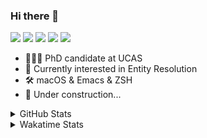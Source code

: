 ### Hi there 👋

[![](https://img.shields.io/badge/-Email-325180?logo=maildotru&logoColor=white&style=flat-square)](mailto:wang@tianshu.me)
[![](https://img.shields.io/badge/-GitHub-black?logo=GitHub&style=flat-square)](https://github.com/tshu-w)
[![](https://img.shields.io/badge/-Telegram-26a5e4?labelColor=fafafa&logo=telegram&style=flat-square)](https://t.me/tshu_w) 
[![](https://img.shields.io/badge/-Twitter-1da1f2?logo=Twitter&logoColor=white&style=flat-square)](https://twitter.com/tshu_w)
[![](https://komarev.com/ghpvc/?username=tshu-w&color=blueviolet&style=flat-square)]()



- 🧑🏻‍🎓 PhD candidate at UCAS
- 🔭 Currently interested in Entity Resolution
- 🛠 macOS & Emacs & ZSH
- 🚧 Under construction...

<details>

<summary>GitHub Stats</summary>

![Tianshu's GitHub stats](https://github-readme-stats.vercel.app/api?username=tshu-w&show_icons=true&theme=buefy&count_private=true)
  
</details>


<details>
  <summary>Wakatime Stats</summary>

  Currently, files accessed by tramp cannot be tracked by wakatime, see https://github.com/wakatime/wakatime-mode/issues/27
  <br>
  
<!--START_SECTION:waka-->
**I'm an Early 🐤** 

```text
🌞 Morning    28 commits     ██░░░░░░░░░░░░░░░░░░░░░░░   10.89% 
🌆 Daytime    127 commits    ████████████░░░░░░░░░░░░░   49.42% 
🌃 Evening    99 commits     █████████░░░░░░░░░░░░░░░░   38.52% 
🌙 Night      3 commits      ░░░░░░░░░░░░░░░░░░░░░░░░░   1.17%

```
📅 **I'm Most Productive on Saturday** 

```text
Monday       61 commits     ██████░░░░░░░░░░░░░░░░░░░   23.74% 
Tuesday      44 commits     ████░░░░░░░░░░░░░░░░░░░░░   17.12% 
Wednesday    23 commits     ██░░░░░░░░░░░░░░░░░░░░░░░   8.95% 
Thursday     13 commits     █░░░░░░░░░░░░░░░░░░░░░░░░   5.06% 
Friday       20 commits     ██░░░░░░░░░░░░░░░░░░░░░░░   7.78% 
Saturday     71 commits     ███████░░░░░░░░░░░░░░░░░░   27.63% 
Sunday       25 commits     ██░░░░░░░░░░░░░░░░░░░░░░░   9.73%

```


📊 **This Week I Spent My Time On** 

```text
💬 Programming Languages: 
sh                       56 hrs 26 mins      ████████████████████████░   95.82% 
Org                      2 hrs 10 mins       █░░░░░░░░░░░░░░░░░░░░░░░░   3.7% 
Other                    7 mins              ░░░░░░░░░░░░░░░░░░░░░░░░░   0.22% 
Bash                     7 mins              ░░░░░░░░░░░░░░░░░░░░░░░░░   0.2% 
Emacs Lisp               2 mins              ░░░░░░░░░░░░░░░░░░░░░░░░░   0.06%

🔥 Editors: 
Zsh                      56 hrs 26 mins      ████████████████████████░   95.82% 
Emacs                    2 hrs 27 mins       █░░░░░░░░░░░░░░░░░░░░░░░░   4.18%

🐱‍💻 Projects: 
multimodalER             37 hrs 56 mins      ████████████████░░░░░░░░░   64.42% 
Terminal                 17 hrs 5 mins       ███████░░░░░░░░░░░░░░░░░░   29.02% 
Unknown Project          2 hrs 6 mins        █░░░░░░░░░░░░░░░░░░░░░░░░   3.57% 
dotfiles                 59 mins             ░░░░░░░░░░░░░░░░░░░░░░░░░   1.68% 
wts                      39 mins             ░░░░░░░░░░░░░░░░░░░░░░░░░   1.11%

💻 Operating System: 
Linux                    48 hrs 34 mins      ████████████████████░░░░░   82.48% 
Mac                      10 hrs 19 mins      ████░░░░░░░░░░░░░░░░░░░░░   17.52%

```

**I Mostly Code in Python** 

```text
Python                   6 repos             ████████░░░░░░░░░░░░░░░░░   31.58% 
JavaScript               3 repos             ████░░░░░░░░░░░░░░░░░░░░░   15.79% 
HTML                     2 repos             ██░░░░░░░░░░░░░░░░░░░░░░░   10.53% 
Emacs Lisp               2 repos             ██░░░░░░░░░░░░░░░░░░░░░░░   10.53% 
TeX                      2 repos             ██░░░░░░░░░░░░░░░░░░░░░░░   10.53%

```



 Last Updated on 24/08/2021
<!--END_SECTION:waka-->
</details>
